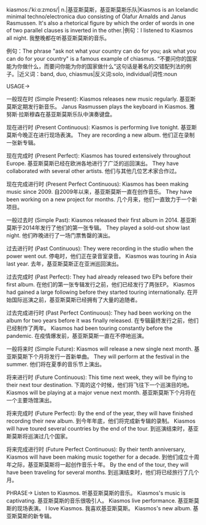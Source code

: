 kiasmos:/ˈkiːɑːzmɒs/| n.|基亚斯莫斯，基亚斯莫斯乐队|Kiasmos is an Icelandic minimal techno/electronica duo consisting of Ólafur Arnalds and Janus Rasmussen.  It's also a rhetorical figure by which the order of words in one of two parallel clauses is inverted in the other.|例句：I listened to Kiasmos all night. 我整晚都在听基亚斯莫斯的音乐。

例句：The phrase "ask not what your country can do for you; ask what you can do for your country" is a famous example of chiasmus.  “不要问你的国家能为你做什么，而要问你能为你的国家做什么”这句话是著名的交错配列法的例子。|近义词：band, duo,  chiasmus|反义词:solo, individual|词性:noun


USAGE->

一般现在时 (Simple Present):
Kiasmos releases new music regularly. 基亚斯莫斯定期发行新音乐。
Janus Rasmussen plays the keyboard in Kiasmos. 雅努斯·拉斯穆森在基亚斯莫斯乐队中演奏键盘。


现在进行时 (Present Continuous):
Kiasmos is performing live tonight. 基亚斯莫斯今晚正在进行现场表演。
They are recording a new album. 他们正在录制一张新专辑。


现在完成时 (Present Perfect):
Kiasmos has toured extensively throughout Europe. 基亚斯莫斯已经在欧洲各地进行了广泛的巡回演出。
They have collaborated with several other artists.  他们与其他几位艺术家合作过。


现在完成进行时 (Present Perfect Continuous):
Kiasmos has been making music since 2009.  自2009年以来，基亚斯莫斯一直在创作音乐。
They have been working on a new project for months.  几个月来，他们一直致力于一个新项目。


一般过去时 (Simple Past):
Kiasmos released their first album in 2014. 基亚斯莫斯于2014年发行了他们的第一张专辑。
They played a sold-out show last night.  他们昨晚进行了一场门票售罄的演出。


过去进行时 (Past Continuous):
They were recording in the studio when the power went out.  停电时，他们正在录音室录音。
Kiasmos was touring in Asia last year.  去年，基亚斯莫斯正在亚洲巡回演出。


过去完成时 (Past Perfect):
They had already released two EPs before their first album.  在他们的第一张专辑发行之前，他们已经发行了两张EP。
Kiasmos had gained a large following before they started touring internationally.  在开始国际巡演之前，基亚斯莫斯已经拥有了大量的追随者。


过去完成进行时 (Past Perfect Continuous):
They had been working on the album for two years before it was finally released.  在专辑最终发行之前，他们已经制作了两年。
Kiasmos had been touring constantly before the pandemic. 在疫情爆发前，基亚斯莫斯一直在不停地巡演。


一般将来时 (Simple Future):
Kiasmos will release a new single next month. 基亚斯莫斯下个月将发行一首新单曲。
They will perform at the festival in the summer. 他们将在夏季的音乐节上演出。


将来进行时 (Future Continuous):
This time next week, they will be flying to their next tour destination.  下周的这个时候，他们将飞往下一个巡演目的地。
Kiasmos will be playing at a major venue next month. 基亚斯莫斯下个月将在一个主要场馆演出。


将来完成时 (Future Perfect):
By the end of the year, they will have finished recording their new album.  到今年年底，他们将完成新专辑的录制。
Kiasmos will have toured several countries by the end of the tour.  到巡演结束时，基亚斯莫斯将巡演过几个国家。


将来完成进行时 (Future Perfect Continuous):
By their tenth anniversary, Kiasmos will have been making music together for a decade.  到他们成立十周年之际，基亚斯莫斯将一起创作音乐十年。
By the end of the tour, they will have been traveling for several months. 到巡演结束时，他们将已经旅行了几个月。



PHRASE->
Listen to Kiasmos. 听基亚斯莫斯的音乐。
Kiasmos's music is captivating. 基亚斯莫斯的音乐很吸引人。
Kiasmos live performance. 基亚斯莫斯的现场表演。
I love Kiasmos. 我喜欢基亚斯莫斯。
Kiasmos's new album. 基亚斯莫斯的新专辑。

